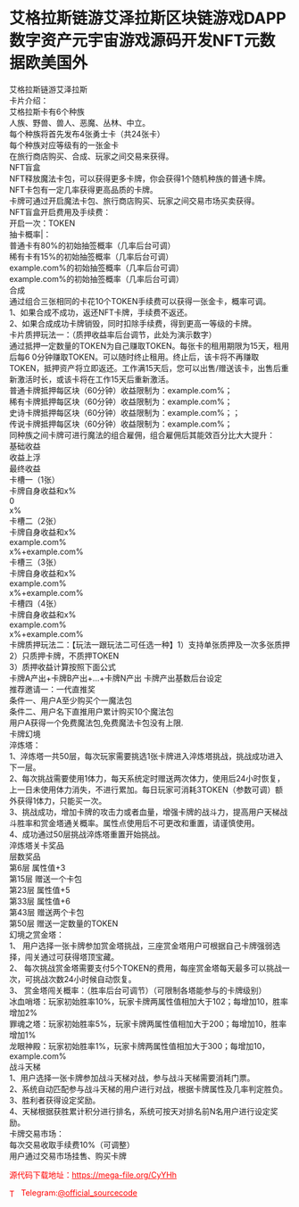 # 艾格拉斯链游艾泽拉斯区块链游戏DAPP数字资产元宇宙游戏源码开发NFT元数据欧美国外

艾格拉斯链游艾泽拉斯<br>卡片介绍：<br>艾格拉斯卡有6个种族<br>人族、野兽、兽人、恶魔、丛林、中立。<br>每个种族将首先发布4张勇士卡（共24张卡）<br>每个种族对应等级有的一张金卡<br>在旅行商店购买、合成、玩家之间交易来获得。<br>NFT盲盒<br>NFT释放魔法卡包，可以获得更多卡牌，你会获得1个随机种族的普通卡牌。<br>NFT卡包有一定几率获得更高品质的卡牌。<br>卡牌可通过开启魔法卡包、旅行商店购买、玩家之间交易市场买卖获得。<br>NFT盲盒开启费用及手续费：<br>开启一次：TOKEN<br>抽卡概率|：<br>普通卡有80%的初始抽签概率（几率后台可调）<br>稀有卡有15%的初始抽签概率（几率后台可调）<br>example.com%的初始抽签概率（几率后台可调）<br>example.com%的初始抽签概率（几率后台可调）<br>合成<br>通过组合三张相同的卡花10个TOKEN手续费可以获得一张金卡，概率可调。<br>1、如果合成不成功，返还NFT卡牌，手续费不返还。<br>2、如果合成成功卡牌销毁，同时扣除手续费，得到更高一等级的卡牌。<br>卡片质押玩法一：（质押收益率后台调节，此处为演示数字）<br>通过抵押一定数量的TOKEN为自己赚取TOKEN。每张卡的租用期限为15天，租用后每6 0分钟赚取TOKEN。可以随时终止租用。终止后，该卡将不再赚取TOKEN，抵押资产将立即返还。工作满15天后，您可以出售/赠送该卡，出售后重新激活时长，或该卡将在工作15天后重新激活。<br>普通卡牌抵押每区块（60分钟）收益限制为：example.com%；<br>稀有卡牌抵押每区块（60分钟）收益限制为：example.com%；<br>史诗卡牌抵押每区块（60分钟）收益限制为：example.com%；；<br>传说卡牌抵押每区块（60分钟）收益限制为：example.com%；<br>同种族之间卡牌可进行魔法的组合雇佣，组合雇佣后其能效百分比大大提升：<br>基础收益<br>收益上浮<br>最终收益<br>卡槽一（1张）<br>卡牌自身收益和x%<br>0<br>x%<br>卡槽二（2张）<br>卡牌自身收益和x%<br>example.com%<br>x%+example.com%<br>卡槽三（3张）<br>卡牌自身收益和x%<br>example.com%<br>x%+example.com%<br>卡槽四（4张）<br>卡牌自身收益和x%<br>example.com%<br>x%+example.com%<br>卡牌质押玩法二：【玩法一跟玩法二可任选一种】1）支持单张质押及一次多张质押<br>2）只质押卡牌，不质押TOKEN<br>3）质押收益计算按照下面公式<br>卡牌A产出+卡牌B产出+...+卡牌N产出 卡牌产出基数后台设定<br>推荐邀请一：一代直推奖<br>条件一、用户A至少购买个一魔法包<br>条件二、用户名下直推用户累计购买10个魔法包<br>用户A获得一个免费魔法包,免费魔法卡包没有上限.<br>卡牌幻境<br>淬炼塔：<br>1、淬炼塔一共50层，每次玩家需要挑选1张卡牌进入淬炼塔挑战，挑战成功进入下一层。<br>2、每次挑战需要使用1体力，每天系统定时赠送两次体力，使用后24小时恢复，上一日未使用体力消失，不进行累加。每日玩家可消耗3TOKEN（参数可调）额外获得1体力，只能买一次。<br>3、挑战成功，增加卡牌的攻击力或者血量，增强卡牌的战斗力，提高用户天梯战斗胜率和赏金塔通关概率。属性点使用后不可更改和重置，请谨慎使用。<br>4、成功通过50层挑战淬炼塔重置开始挑战。<br>淬炼塔关卡奖品<br>层数奖品<br>第6层 属性值+3<br>第15层 赠送一个卡包<br>第23层 属性值+5<br>第33层 属性值+6<br>第43层 赠送两个卡包<br>第50层 赠送一定数量的TOKEN<br>幻境之赏金塔：<br>1、 用户选择一张卡牌参加赏金塔挑战，三座赏金塔用户可根据自己卡牌强弱选择，闯关通过可获得塔顶宝藏。<br>2、 每次挑战赏金塔需要支付5个TOKEN的费用，每座赏金塔每天最多可以挑战一次，可挑战次数24小时候自动恢复。<br>3、 赏金塔闯关概率：（胜率后台可调节）（可限制各塔能参与的卡牌级别）<br>冰血哨塔：玩家初始胜率10%，玩家卡牌两属性值相加大于102；每增加10，胜率增加2%<br>罪魂之塔：玩家初始胜率5%，玩家卡牌两属性值相加大于200；每增加10，胜率增加1%<br>龙眼神殿：玩家初始胜率1%，玩家卡牌两属性值相加大于300；每增加10，example.com%<br>战斗天梯<br>1、用户选择一张卡牌参加战斗天梯对战，参与战斗天梯需要消耗门票。<br>2、系统自动匹配参与战斗天梯的用户进行对战，根据卡牌属性及几率判定胜负。<br>3、胜利者获得设定奖励。<br>4、天梯根据获胜累计积分进行排名，系统可按天对排名前N名用户进行设定奖励。<br>卡牌交易市场：<br>每次交易收取手续费10%（可调整）<br>用户通过交易市场挂售、购买卡牌<br>


<p style="color: red;">源代码下载地址：<a href="https://mega-file.org/CyYHh" style="color: red;">https://mega-file.org/CyYHh</a></p><p style="color: red;"><img src="https://cdn-icons-png.flaticon.com/512/2111/2111646.png" alt="Telegram Icon" style="width: 16px; vertical-align: middle; margin-right: 5px;">Telegram:<a href="https://t.me/official_sourcecode" style="color: red;">@official_sourcecode</a></p>